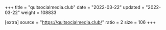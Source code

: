 +++
title = "quitsocialmedia.club"
date = "2022-03-22"
updated = "2022-03-22"
weight = 108833

[extra]
source = "https://quitsocialmedia.club/"
ratio = 2
size = 106
+++
